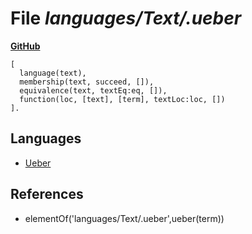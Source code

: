# File _languages/Text/.ueber_
**[GitHub](https://github.com/softlang/yas/blob/master/languages/Text/.ueber)**
```
[
  language(text),
  membership(text, succeed, []),
  equivalence(text, textEq:eq, []),
  function(loc, [text], [term], textLoc:loc, [])
].
```

## Languages
* [Ueber](../languages/Ueber.md)

## References
* elementOf('languages/Text/.ueber',ueber(term))

